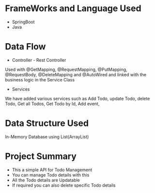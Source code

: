 # FrameWorks and Language Used
* SpringBoot
* Java

# Data Flow
* Controller - Rest Controller

Used with @GetMapping, @RequestMapping, @PutMapping, @RequestBody, @DeleteMapping and @AutoWired and linked with the business logic in the Service Class

* Services

We have added various services such as 
Add Todo,
update Todo,
delete Todo,
Get all Todos, 
Get Todo by Id,
Add event,

# Data Structure Used

In-Memory Database using List(ArrayList)

# Project Summary 
* This a simple API for Todo Management 
* You can manage Todo details with this
* All the Todo details are Updatable 
* If required you can also delete specific Todo details
